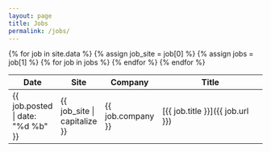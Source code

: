 ```yaml
---
layout: page
title: Jobs
permalink: /jobs/
---
```


<table>
    <colgroup>
        <col width="10%" />
        <col width="10%" />
        <col width="20%" />
        <col width="50%" />
    </colgroup>
    <thead>
        <tr class="header">
            <th>Date</th>
            <th>Site</th>
            <th>Company</th>
            <th>Title</th>
        </tr>
    </thead>
    <tbody>
    {% for job in site.data %}
        {% assign job_site = job[0] %}
        {% assign jobs = job[1] %}
        {% for job in jobs %}
            <tr>
            <td markdown="span">{{ job.posted | date: "%d %b" }}</td>
            <td markdown="span">{{ job_site | capitalize }}</td>
            <td markdown="span">{{ job.company }}</td>
            <td markdown="span">[{{ job.title }}]({{ job.url }})</td>
            </tr>
        {% endfor %}
    {% endfor %}
    </tbody>
</table>
